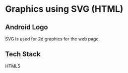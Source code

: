 #  Graphics using SVG (HTML)
## Android Logo

SVG is used for 2d graphics for the web page.

  
## Tech Stack

 HTML5
